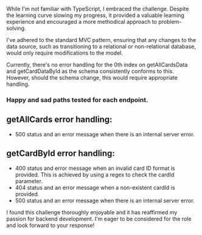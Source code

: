 While I'm not familiar with TypeScript, I embraced the challenge. Despite the learning curve slowing my progress, it provided a valuable learning experience and encouraged a more methodical approach to problem-solving.

I've adhered to the standard MVC pattern, ensuring that any changes to the data source, such as transitioning to a relational or non-relational database, would only require modifications to the model.

Currently, there's no error handling for the 0th index on getAllCardsData and getCardDataById as the schema consistently conforms to this. However, should the schema change, this would require appropriate handling.

### Happy and sad paths tested for each endpoint.

## getAllCards error handling:

- 500 status and an error message when there is an internal server error.

## getCardById error handling:

- 400 status and error message when an invalid card ID format is provided. This is achieved by using a regex to check the cardId parameter.
- 404 status and an error message when a non-existent cardId is provided.
- 500 status and an error message when there is an internal server error.

I found this challenge thoroughly enjoyable and it has reaffirmed my passion for backend development. I'm eager to be considered for the role and look forward to your response!
